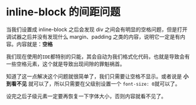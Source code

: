 # inline-block 的间距问题

当我们设置成 inline-block 之后会发现 div 之间会有明显的空格问题，但是打开调试器之后并没有发现什么 margin、padding 之类的内容，说明它一定是有内容。内容就是：**空格**

我们现在使用的`IDE`都特别的只能，其会自动为我们格式化代码，也就是导致会有一些空格元素，这个就是导致出现间隙的罪魁祸首。

知道了这一点解决这个问题就很简单了，我们只需要让空格不显示。或者说是 **小到看不见** 就可以了，所以只需要在父级别设置一个 `font-size: 0`就可以了。

设完之后子级元素一定要再恢复一下字体大小，否则内容就看不见了。
